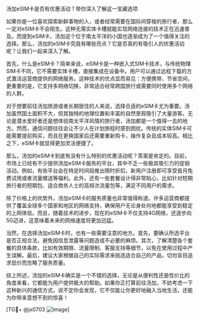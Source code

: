 汤加eSIM卡是否有优惠活动？带你深入了解这一宝藏选项

如果你是一位喜欢探索新鲜事物的人，或者经常需要在国际间穿梭的旅行者，那么一定对eSIM卡不会陌生。这种无需实体卡槽就能实现网络连接的技术正在迅速普及。而提到eSIM卡，汤加这个位于南太平洋的小国也逐渐成为了一个值得关注的选择。那么，汤加的eSIM卡究竟有哪些亮点？它是否真的有吸引人的优惠活动呢？让我们一起来深入了解。

首先，什么是eSIM卡？简单来说，eSIM卡是一种嵌入式SIM卡技术，与传统物理SIM卡不同，它不需要实体卡槽，直接集成在设备中。用户可以通过远程下载的方式激活运营商提供的网络服务。这种技术的优点显而易见：方便携带、节省空间，更重要的是，它支持多网络切换，非常适合经常跨国旅行或需要同时使用多个网络的人群。

对于想要前往汤加旅游或者长期居住的人来说，选择合适的eSIM卡尤为重要。汤加虽然国土面积不大，但其独特的地理位置和丰富的自然景观吸引了大量游客。无论是潜水爱好者还是想体验南太平洋风情的旅行者，汤加都是一个值得一去的地方。然而，通信问题往往会让不少人在计划旅程时感到困扰。传统的实体SIM卡可能需要提前购买，而且在更换国家后还需要重新购卡，操作复杂且成本较高。相比之下，eSIM卡就显得更加灵活便捷了。

那么，汤加的eSIM卡到底有没有什么特别的优惠活动呢？答案是肯定的。目前，市场上已经有不少提供汤加eSIM卡服务的平台，其中不乏一些极具吸引力的促销活动。例如，有些平台会在特定时间段推出限时折扣，新用户注册即可享受首月免费试用或者流量赠送等福利。此外，还有一些套餐设计得非常贴心，比如针对短期旅行者的短期包、适合商务人士的高频次流量包等，满足不同用户的需求。

除了价格上的优势外，汤加eSIM卡的服务质量也非常值得称道。许多运营商都提供了覆盖全球多个国家和地区的网络支持，确保用户无论身处何地都能享受到稳定的上网体验。而且，随着技术的进步，现在的eSIM卡不仅支持4G网络，还逐步向5G迈进，这意味着未来的网络速度将更加迅猛。

当然，在选择汤加eSIM卡时，也有一些需要注意的地方。首先，要确认所选平台是否正规合法，避免因信息泄露等问题造成不必要的麻烦。其次，了解清楚各个套餐的具体条款，比如有效期限、流量限制、客服支持等细节，以免在使用过程中产生误解。最后，建议大家根据自己的实际需求来挑选适合自己的产品，切勿盲目追求低价而忽略了服务质量。

综上所述，汤加的eSIM卡确实是一个不错的选择，无论是从便利性还是性价比的角度来看，它都能为用户提供极大的帮助。如果你正打算前往汤加，不妨考虑一下这种新兴的通信方式。说不定你会发现，它不仅能让你更好地融入当地生活，还能为你带来意想不到的惊喜！

[TG💪+ @jx0703 ![Image](https://github.com/user-attachments/assets/dbca1d08-cadb-493c-b0ec-ad6f7a83f270)]